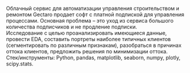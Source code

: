 Облачный сервис для автоматизации управления строительством и ремонтом Gectaro продает софт с платной подпиской для управления процессами. Основная проблема – это уход из сервиса большого количества подписчиков и не продление подписки.  
Исследование с целью проанализировать имеющиеся данные, провести EDA, составить портреты наиболее типичных клиентов (сегментировать по различным признакам), разобраться в причинах оттока клиентов, предложить решения по минимизации оттока.  
Стек/инструменты: Python, pandas, matplotlib, seaborn, numpy, plotly, scipy.stats.
